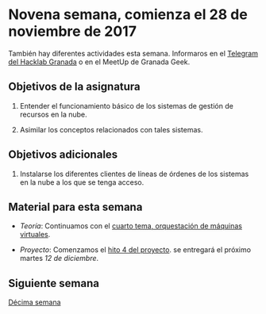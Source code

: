 # Novena semana, comienza el 28 de noviembre de 2017

También hay diferentes actividades esta semana. Informaros en el
[Telegram del Hacklab Granada](http://telegram.me/grhacklab) o en el MeetUp de
Granada Geek. 

## Objetivos de la asignatura

1. Entender el funcionamiento básico de los sistemas de gestión de
   recursos en la nube.

2. Asimilar los conceptos relacionados con tales sistemas.

## Objetivos adicionales

1. Instalarse los diferentes clientes de líneas de órdenes de los
   sistemas en la nube a los que se tenga acceso. 


## Material para esta semana

* *Teoría*:  Continuamos con
  el [cuarto tema, orquestación de máquinas virtuales](http://jj.github.io/CC/documentos/temas/Orquestacion).

* *Proyecto*: Comenzamos el [hito 4 del proyecto](http://jj.github.io/CC/documentos/proyecto/4.Orquestacion). se
  entregará el próximo martes *12 de diciembre*.

## Siguiente semana

[Décima semana](10-semana)
